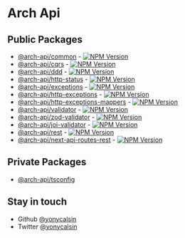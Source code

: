 # Arch Api

## Public Packages

- [@arch-api/common](https://github.com/yonycalsin/arch-api/tree/main/packages/common) - [![NPM Version](https://img.shields.io/npm/v/@arch-api/common)](https://www.npmjs.com/package/@arch-api/common)
- [@arch-api/cqrs](https://github.com/yonycalsin/arch-api/tree/main/packages/cqrs) - [![NPM Version](https://img.shields.io/npm/v/@arch-api/cqrs)](https://www.npmjs.com/package/@arch-api/cqrs)
- [@arch-api/ddd](https://github.com/yonycalsin/arch-api/tree/main/packages/ddd) - [![NPM Version](https://img.shields.io/npm/v/@arch-api/ddd)](https://www.npmjs.com/package/@arch-api/ddd)
- [@arch-api/http-status](https://github.com/yonycalsin/arch-api/tree/main/packages/http-status) - [![NPM Version](https://img.shields.io/npm/v/@arch-api/http-status)](https://www.npmjs.com/package/@arch-api/http-status)
- [@arch-api/exceptions](https://github.com/yonycalsin/arch-api/tree/main/packages/exceptions) - [![NPM Version](https://img.shields.io/npm/v/@arch-api/exceptions)](https://www.npmjs.com/package/@arch-api/exceptions)
- [@arch-api/http-exceptions](https://github.com/yonycalsin/arch-api/tree/main/packages/http-exceptions) - [![NPM Version](https://img.shields.io/npm/v/@arch-api/http-exceptions)](https://www.npmjs.com/package/@arch-api/http-exceptions)
- [@arch-api/http-exceptions-mappers](https://github.com/yonycalsin/arch-api/tree/main/packages/http-exceptions-mappers) - [![NPM Version](https://img.shields.io/npm/v/@arch-api/http-exceptions-mappers)](https://www.npmjs.com/package/@arch-api/http-exceptions-mappers)
- [@arch-api/validator](https://github.com/yonycalsin/arch-api/tree/main/packages/validator) - [![NPM Version](https://img.shields.io/npm/v/@arch-api/validator)](https://www.npmjs.com/package/@arch-api/validator)
- [@arch-api/zod-validator](https://github.com/yonycalsin/arch-api/tree/main/packages/zod-validator) - [![NPM Version](https://img.shields.io/npm/v/@arch-api/zod-validator)](https://www.npmjs.com/package/@arch-api/zod-validator)
- [@arch-api/joi-validator](https://github.com/yonycalsin/arch-api/tree/main/packages/joi-validator) - [![NPM Version](https://img.shields.io/npm/v/@arch-api/joi-validator)](https://www.npmjs.com/package/@arch-api/joi-validator)
- [@arch-api/rest](https://github.com/yonycalsin/arch-api/tree/main/packages/rest) - [![NPM Version](https://img.shields.io/npm/v/@arch-api/rest)](https://www.npmjs.com/package/@arch-api/rest)
- [@arch-api/next-api-routes-rest](https://github.com/yonycalsin/arch-api/tree/main/packages/next-api-routes-rest) - [![NPM Version](https://img.shields.io/npm/v/@arch-api/next-api-routes-rest)](https://www.npmjs.com/package/@arch-api/next-api-routes-rest)

## Private Packages

- [@arch-api/tsconfig](https://github.com/yonycalsin/arch-api/tree/main/packages/tsconfig)

## Stay in touch

- Github [@yonycalsin](https://github.com/yonycalsin)
- Twitter [@yonycalsin](https://twitter.com/yonycalsin)

